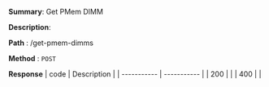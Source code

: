 **Summary**: Get PMem DIMM

**Description**:

**Path** : /get-pmem-dimms

**Method** : `POST`

**Response**
| code      | Description |
| ----------- | ----------- |
|  200   |       |
|  400   |       |

